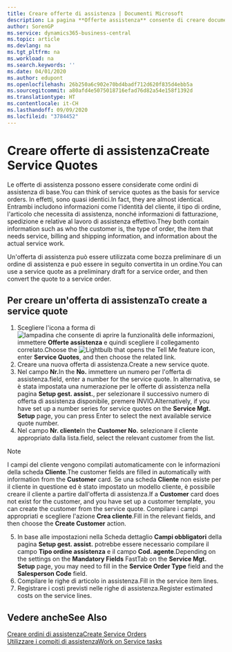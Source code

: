 ```yaml
---
title: Creare offerte di assistenza | Documenti Microsoft
description: La pagina **Offerte assistenza** consente di creare documenti in cui vengono immesse informazioni relative a un servizio di assistenza, ad esempio riparazione e manutenzione, svolto su articoli in assistenza su richiesta del cliente. Un'offerta di assistenza può essere utilizzata come bozza preliminare di un ordine di assistenza e può essere in seguito convertita in un ordine.
author: SorenGP
ms.service: dynamics365-business-central
ms.topic: article
ms.devlang: na
ms.tgt_pltfrm: na
ms.workload: na
ms.search.keywords: ''
ms.date: 04/01/2020
ms.author: edupont
ms.openlocfilehash: 26b250a6c902e70bd4badf712d620f835d4ebb5a
ms.sourcegitcommit: a80afd4e5075018716efad76d82a54e158f1392d
ms.translationtype: HT
ms.contentlocale: it-CH
ms.lasthandoff: 09/09/2020
ms.locfileid: "3784452"
---
```

# <a name="create-service-quotes"></a><span data-ttu-id="7ca95-104">Creare offerte di assistenza</span><span class="sxs-lookup"><span data-stu-id="7ca95-104">Create Service Quotes</span></span>
<span data-ttu-id="7ca95-105">Le offerte di assistenza possono essere considerate come ordini di assistenza di base.</span><span class="sxs-lookup"><span data-stu-id="7ca95-105">You can think of service quotes as the basis for service orders.</span></span> <span data-ttu-id="7ca95-106">In effetti, sono quasi identici.</span><span class="sxs-lookup"><span data-stu-id="7ca95-106">In fact, they are almost identical.</span></span> <span data-ttu-id="7ca95-107">Entrambi includono informazioni come l'identità del cliente, il tipo di ordine, l'articolo che necessita di assistenza, nonché informazioni di fatturazione, spedizione e relative al lavoro di assistenza effettivo.</span><span class="sxs-lookup"><span data-stu-id="7ca95-107">They both contain information such as who the customer is, the type of order, the item that needs service, billing and shipping information, and information about the actual service work.</span></span>
 
<span data-ttu-id="7ca95-108">Un'offerta di assistenza può essere utilizzata come bozza preliminare di un ordine di assistenza e può essere in seguito convertita in un ordine.</span><span class="sxs-lookup"><span data-stu-id="7ca95-108">You can use a service quote as a preliminary draft for a service order, and then convert the quote to a service order.</span></span>  
  
## <a name="to-create-a-service-quote"></a><span data-ttu-id="7ca95-109">Per creare un'offerta di assistenza</span><span class="sxs-lookup"><span data-stu-id="7ca95-109">To create a service quote</span></span>  
1. <span data-ttu-id="7ca95-110">Scegliere l'icona a forma di ![lampadina che consente di aprire la funzionalità delle informazioni](media/ui-search/search_small.png "Informazioni sull'operazione che si desidera eseguire"), immettere **Offerte assistenza** e quindi scegliere il collegamento correlato.</span><span class="sxs-lookup"><span data-stu-id="7ca95-110">Choose the ![Lightbulb that opens the Tell Me feature](media/ui-search/search_small.png "Tell me what you want to do") icon, enter **Service Quotes**, and then choose the related link.</span></span>  
2. <span data-ttu-id="7ca95-111">Creare una nuova offerta di assistenza.</span><span class="sxs-lookup"><span data-stu-id="7ca95-111">Create a new service quote.</span></span>  
3. <span data-ttu-id="7ca95-112">Nel campo **Nr.**</span><span class="sxs-lookup"><span data-stu-id="7ca95-112">In the **No.**</span></span> <span data-ttu-id="7ca95-113">immettere un numero per l'offerta di assistenza.</span><span class="sxs-lookup"><span data-stu-id="7ca95-113">field, enter a number for the service quote.</span></span> <span data-ttu-id="7ca95-114">In alternativa, se è stata impostata una numerazione per le offerte di assistenza nella pagina **Setup gest. assist.**, per selezionare il successivo numero di offerta di assistenza disponibile, premere INVIO.</span><span class="sxs-lookup"><span data-stu-id="7ca95-114">Alternatively, if you have set up a number series for service quotes on the **Service Mgt. Setup** page, you can press Enter to select the next available service quote number.</span></span>  
4. <span data-ttu-id="7ca95-115">Nel campo **Nr. cliente**</span><span class="sxs-lookup"><span data-stu-id="7ca95-115">In the **Customer No.**</span></span>  <span data-ttu-id="7ca95-116">selezionare il cliente appropriato dalla lista.</span><span class="sxs-lookup"><span data-stu-id="7ca95-116">field, select the relevant customer from the list.</span></span>  

  > [!Note]  
  >  <span data-ttu-id="7ca95-117">I campi del cliente vengono compilati automaticamente con le informazioni della scheda **Cliente**.</span><span class="sxs-lookup"><span data-stu-id="7ca95-117">The customer fields are filled in automatically with information from the **Customer** card.</span></span> <span data-ttu-id="7ca95-118">Se una scheda **Cliente** non esiste per il cliente in questione ed è stato impostato un modello cliente, è possibile creare il cliente a partire dall'offerta di assistenza.</span><span class="sxs-lookup"><span data-stu-id="7ca95-118">If a **Customer** card does not exist for the customer, and you have set up a customer template, you can create the customer from the service quote.</span></span> <span data-ttu-id="7ca95-119">Compilare i campi appropriati e scegliere l'azione **Crea cliente**.</span><span class="sxs-lookup"><span data-stu-id="7ca95-119">Fill in the relevant fields, and then choose the **Create Customer** action.</span></span>  
  
5. <span data-ttu-id="7ca95-120">In base alle impostazioni nella Scheda dettaglio **Campi obbligatori** della pagina **Setup gest. assist.** potrebbe essere necessario compilare il campo **Tipo ordine assistenza** e il campo **Cod. agente**.</span><span class="sxs-lookup"><span data-stu-id="7ca95-120">Depending on the settings on the **Mandatory Fields** FastTab on the **Service Mgt. Setup** page, you may need to fill in the **Service Order Type** field and the **Salesperson Code** field.</span></span>  
6. <span data-ttu-id="7ca95-121">Compilare le righe di articolo in assistenza.</span><span class="sxs-lookup"><span data-stu-id="7ca95-121">Fill in the service item lines.</span></span>  
7. <span data-ttu-id="7ca95-122">Registrare i costi previsti nelle righe di assistenza.</span><span class="sxs-lookup"><span data-stu-id="7ca95-122">Register estimated costs on the service lines.</span></span>  
  
## <a name="see-also"></a><span data-ttu-id="7ca95-123">Vedere anche</span><span class="sxs-lookup"><span data-stu-id="7ca95-123">See Also</span></span>  
[<span data-ttu-id="7ca95-124">Creare ordini di assistenza</span><span class="sxs-lookup"><span data-stu-id="7ca95-124">Create Service Orders</span></span>](service-how-to-create-service-orders.md)  
[<span data-ttu-id="7ca95-125">Utilizzare i compiti di assistenza</span><span class="sxs-lookup"><span data-stu-id="7ca95-125">Work on Service tasks</span></span>](service-how-to-work-on-service-tasks.md)  

 